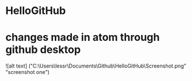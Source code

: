 # HelloGitHub
# changes made in atom through github desktop
![alt text] ("C:\Users\lessr\Documents\Github\HelloGitHub\Screenshot.png" "screenshot one")
